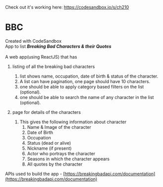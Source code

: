 Check out it's working here: https://codesandbox.io/s/ch210

# BBC
Created with CodeSandbox\
App to list
 ***Breaking Bad Characters &amp; their Quotes***\
\
A web app(using ReactJS) that has

1. listing of all the breaking bad characters 
    1. list shows name, occupation, date of birth & status of the character.
    2. A list can have pagination, one page should have 10 characters.
    3. one should be able to apply category based filters on the list (optional).
    4. one should be able to search the name of any character in the list (optional).

2. page for details of the characters 
    1. This gives the following information about character
        1. Name & Image of the character
        2. Date of Birth
        3. Occupation
        4. Status (dead or alive)
        5. Nickname (if present)
        6. Actor who portrays the character
        7. Seasons in which the character appears
        8. All quotes by the character

APIs used to build the app - [https://breakingbadapi.com/documentation](https://breakingbadapi.com/documentation)
